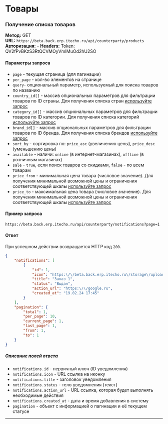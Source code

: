 # Товары

### Получение списка товаров

**Метод:** GET  
**URL:** `https://beta.back.erp.itecho.ru/api/counterparty/products`  
**Авторизация:** -
**Headers:** Token: QV2fPvBKzS3RtQCVMOyVmIMuOd2hU2SO

#### Параметры запроса

- `page` - текущая страница (для пагинации)
- `per_page` - кол-во элементов на странице
- `query`- опциональный параметр, используемый для поиска товаров по названию
- `country_id[]` - массив опциональных параметров для фильтрации товаров по ID страны. Для получения списка стран [используйте запрос](Справочники.md#получение-списка-стран)
- `category_id[]` - массив опциональных параметров для фильтрации товаров по ID категории. Для получения списка категорий [используйте запрос](Справочники.md#получение-списка-категорий)
- `brand_id[]` - массив опциональных параметров для фильтрации товаров по ID бренда. Для получения списка брендов [используйте запрос](Справочники.md#получение-списка-брендов)
- `sort_by` - сортировка по: `price_asc` (увеличению цены), `price_desc` (уменьшению цены)
- `available` - наличи: `online` (в интернет-магазинах), `offline` (в розничным магазинах)
- `sale` - `true`, если поиск товаров со скидками, `false` - по всем товарам
- `price_from` - минимальная цена товара (числовое значение). Для получения минимальной возможной цены и ограничения соответствующей шкалы [используйте запрос](Справочники.md#получение-списка-цен)
- `price_to` - максимальная цена товара (числовое значение). Для получения минимальной возможной цены и ограничения соответствующей шкалы [используйте запрос](Справочники.md#получение-списка-цен)

#### Пример запроса

`https://beta.back.erp.itecho.ru/api/counterparty/notifications?page=1`

#### Ответ

При успешном действии возвращается HTTP код `200`.
```json
{
	"notifications": [
		{
			"id": 1,
			"icon": "https:\/\/beta.back.erp.itecho.ru\/storage\/uploads\/order_complete.svg",
			"title": "Заказ 1",
			"status": "Выдан",
			"action_url": "https:\/\/google.ru",
			"created_at": "19.02.24 17:45"
		}
	],
	"pagination": {
		"total": 1,
		"per_page": 10,
		"current_page": 1,
		"last_page": 1,
		"from": 1,
		"to": 1
	}
}
```

##### Описание полей ответа

- `notifications.id` - первичный ключ (ID уведомления)
- `notifications.icon` - URL ссылка на иконку
- `notifications.title` - заголовок уведомления
- `notifications.status` - тело уведомления (текст)
- `notifications.action_url` - URL ссылка, которая будет выполнять необходимые действия
- `notifications.created_at` - дата и время добавления в систему
- `pagination` - объект с информацией о пагинации и её текущем статусе

---
